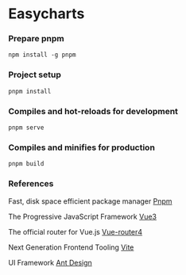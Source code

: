 # Easycharts

### Prepare pnpm
```
npm install -g pnpm
```

### Project setup
```
pnpm install
```

### Compiles and hot-reloads for development
```
pnpm serve
```

### Compiles and minifies for production
```
pnpm build
```

### References

Fast, disk space efficient package manager [Pnpm](https://pnpm.io/zh/)

The Progressive JavaScript Framework [Vue3](https://v3.cn.vuejs.org/)

The official router for Vue.js [Vue-router4](https://router.vuejs.org/zh/)

Next Generation Frontend Tooling [Vite](https://www.vitejs.net/)

UI Framework [Ant Design](https://ant.design/)